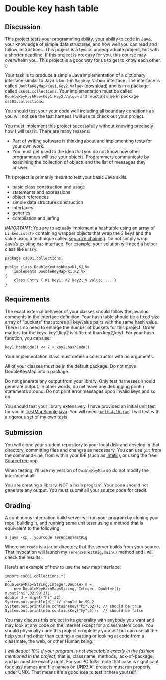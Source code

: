 #  Double key hash table

## Discussion

This project tests your programming ability, your ability to code in Java, your knowledge of simple data structures, and how well you can read and follow instructions. This project is a typical undergraduate project, but with a shorter deadline. If this project is not easy for you, this course may overwhelm you. This project is a good way for us to get to know each other. :)

Your  task is to produce a simple Java implementation of a dictionary interface similar to Java's built-in ```Map<Key,Value>``` interface. The interface is called ```DoubleKeyMap<Key1,Key2,Value>``` ([download](resources/DoubleKeyMap.java)) and is in a package called ```cs601.collections```. Your implementation must be called ```DoubleKeyHashMap<Key1,Key2,Value>``` and must also be in package ```cs601.collections```.

You should test your your code well including all boundary conditions as you will not see the test harness I will use to check out your project.

You must implement this project successfully without knowing precisely how I will test it. There are many reasons:

* Part of writing software is thinking about and implementing tests for your own work.
* You must get used to the idea that you do not know how other programmers will use your objects. Programmers communicate by examining the collection of objects and the list of messages they answer.

This project is primarily meant to test your basic Java skills:

* basic class construction and usage
* statements and expressions
* object references
* simple data structure construction
* interfaces
* generics
* compilation and jar'ing

*IMPORTANT*: You are to actually implement a hashtable using an array of ```LinkedList<T>``` containing wrapper objects that wrap the 2 keys and the value using a technique called [separate chaining](http://en.wikipedia.org/wiki/Hash_table#Separate_chaining_with_linked_lists). Do not simply wrap Java's existing ```Map``` interface.  For example, your solution will need a helper class like ```Entry```:

```
package cs601.collections;

public class DoubleKeyHashMap<K1,K2,V>
    implements DoubleKeyMap<K1,K2,V>
{
    class Entry { K1 key1; K2 key2; V value; ... }
}
```

## Requirements

The exact external behavior of your classes should follow the javadoc comments in the interface definition.
Your hash table should be a fixed size array of "buckets" that stores all key/value pairs with the same hash value. There is no need to enlarge the number of buckets for this project.
Order matters for the keys. key1,key2 is different than key2,key1.
For your hash function, you can use:

```
key1.hashCode() << 7 + key2.hashCode()
```

Your implementation class must define a constructor with no arguments.

All of your classes must be in the default package. Do not move DoubleKeyMap into a package.

Do not generate any output from your library. Only test harnesses should generate output. In other words, do not leave any debugging println statements around. Do not print error messages upon invalid keys and so on.

You should test your library extensively. I have provided an initial unit test for you in [TestMapSimple.java](resource/TestMapSimple.java).  You will need [``junit-4.10.jar``](http://sourceforge.net/projects/junit/files/junit/4.10/junit-4.10.jar/download). I will test with a rigorous set of my own tests.

## Submission

You will clone your student repository to your local disk and develop in that directory, committing files and changes as necessary.  You can use ```git``` from the command-line, from within your IDE (such as [Intellij](http://www.jetbrains.com/idea/download/)), or using the free [SourceTree](http://www.sourcetreeapp.com/) app.

When testing, i'll use my version of ``DoubleKeyMap`` so do not modify the interface at all!

You are creating a library, NOT a main program.  Your code should not generate any output.  You must submit all your source code for credit.

## Grading

A continuous integration build server will run your program by cloning your repo, building it, and running some unit tests using a method that is equivalent to the following:

```
$ java -cp .:yourcode TerencesTestRig
```

Where ``yourcode`` is a jar or directory that the server builds from your source. That invocation will launch my ``TerencesTestRig.main()`` method and I will check the results.

Here's an example of how to use the new map interface:

```
import cs601.collections.*;
...
DoubleKeyMap<String,Integer,Double> m =
    new DoubleKeyHashMap<String, Integer, Double>();
m.put("hi",32,99.2);
double d = m.get("hi",32);
System.out.println(d); // should be 99.2
System.out.println(m.containsKey("hi",32)); // should be true
System.out.println(m.containsKey("hy",3));  // should be false
```

You may discuss this project in its generality with anybody you want and may look at any code on the internet except for a classmate's code. You should physically code this project completely yourself but can use all the help you find other than cutting-n-pasting or looking at code from a classmate, the web, or other Human being.

*I will deduct 10% if your program is not executable exactly in the fashion mentioned in the project*; that is, class name, methods, lack-of-package, and jar must be exactly right. For you PC folks, note that case is significant for class names and file names on UNIX! All projects must run properly under UNIX.  That means it's a good idea to test it there yourself.
